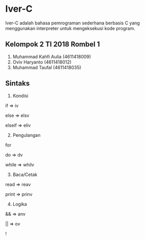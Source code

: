 # Iver-C
Iver-C adalah bahasa pemrograman sederhana berbasis C yang menggunakan interpreter untuk mengeksekusi kode program.

## Kelompok 2 TI 2018 Rombel 1
1. Muhammad Kahfi Aulia (4611418009)
2. Oviv Haryanto (4611418012)
3. Muhammad Taufal (4611418035)

## Sintaks
1. Kondisi

if => iv

else => elsv

elseif => eliv

2. Pengulangan

for

do => dv

while => whilv

3. Baca/Cetak

read => reav

print => prinv

4. Logika

&& => anv

|| => ov

! 
